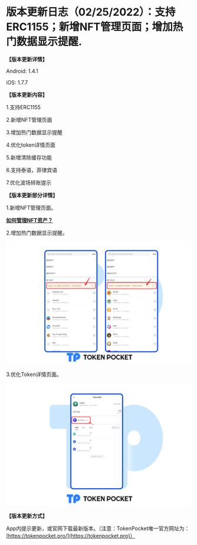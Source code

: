 # 版本更新日志（02/25/2022）：支持ERC1155；新增NFT管理页面；增加热门数据显示提醒.

**【版本更新详情】**

Android: 1.4.1

iOS: 1.7.7

&#x20;

**【版本更新内容】**

1.支持ERC1155

2.新增NFT管理页面

3.增加热门数据显示提醒

4.优化token详情页面

5.新增清除缓存功能

6.支持泰语，菲律宾语

7.优化波场转账提示

&#x20;

**【版本更新部分详情】**

1.新增NFT管理页面。

****[**如何管理NFT资产？**](https://help.tokenpocket.pro/cn/wallet-management/how-to-manage-my-nft-assets)****

2.增加热门数据显示提醒。

![](../../.gitbook/assets/发版1zh.png)

3.优化Token详情页面。

![](<../../.gitbook/assets/发版2zh (1).png>)

**【版本更新方式】**

App内提示更新，或官网下载最新版本。（注意：TokenPocket唯一官方网址为：[https://tokenpocket.pro/](https://tokenpocket.pro)）
